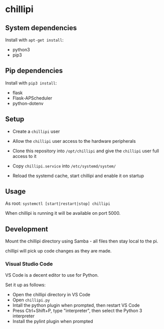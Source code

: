 # chillipi

## System dependencies

Install with `apt-get install`:

 * python3
 * pip3

## Pip dependencies

Install with `pip3 install`:

 * flask
 * Flask-APScheduler
 * python-dotenv

## Setup

 * Create a `chillipi` user

 * Allow the `chillipi` user access to the hardware peripherals

 * Clone this repository into `/opt/chillipi` and give the `chillipi` user full
   access to it

 * Copy `chillipi.service` into `/etc/systemd/system/`

 * Reload the systemd cache, start chillipi and enable it on startup

## Usage

As root: `systemctl [start|restart|stop] chillipi`

When chillipi is running it will be available on port 5000.

## Development

Mount the chillipi directory using Samba - all files then stay local to the pi.

chillipi will pick up code changes as they are made.

### Visual Studio Code

VS Code is a decent editor to use for Python.

Set it up as follows:

 * Open the chillipi directory in VS Code
 * Open `chillipi.py`
 * Intall the python plugin when prompted, then restart VS Code
 * Press Ctrl+Shift+P, type "interpreter", then select the Python 3 interpreter
 * Install the pylint plugin when prompted
